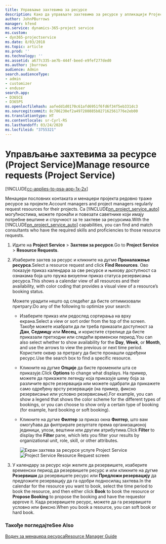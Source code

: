 ```yaml
---
title: Управљање захтевима за ресурсе
description: Како да управљате захтевима за ресурсе у апликацији Project Service
author: JohnPBurrows
manager: kfend
ms.service: dynamics-365-project service
ms.custom:
- dyn365-projectservice
ms.date: 8/03/2018
ms.topic: article
ms.prod: ''
ms.technology: ''
ms.assetid: a677c335-ae7b-444f-beed-e9fef277ded0
ms.author: jburrows
audience: Admin
search.audienceType:
- admin
- customizer
- enduser
search.app:
- D365CE
- D365PS
ms.openlocfilehash: aafedd1d0170c61afd6951f6fd6f34f5eb331dc3
ms.sourcegitcommit: 8c786230ef2a497280885b827162561776e2eb00
ms.translationtype: HT
ms.contentlocale: sr-Cyrl-RS
ms.lasthandoff: 03/24/2020
ms.locfileid: "3755321"
---
```

# <a name="manage-resource-requests-project-service"></a><span data-ttu-id="65b14-103">Управљање захтевима за ресурсе (Project Service)</span><span class="sxs-lookup"><span data-stu-id="65b14-103">Manage resource requests (Project Service)</span></span>

[!INCLUDE[cc-applies-to-psa-app-1x-2x](../includes/cc-applies-to-psa-app-1x-2x.md)]

<span data-ttu-id="65b14-104">Менаџери пословних контаката и менаџери пројекта редовно траже ресурсе за пројекте.</span><span class="sxs-lookup"><span data-stu-id="65b14-104">Account managers and project managers regularly request resources for their projects.</span></span> <span data-ttu-id="65b14-105">Са [!INCLUDE[pn_project_service_auto](../includes/pn-project-service-auto.md)] могућностима, можете пронаћи и повезати саветнике који имају потребне вештине и стручност за те захтеве за ресурсима.</span><span class="sxs-lookup"><span data-stu-id="65b14-105">With the [!INCLUDE[pn_project_service_auto](../includes/pn-project-service-auto.md)] capabilities, you can find and match consultants who have the required skills and proficiencies to those resource requests.</span></span>  
  
1. <span data-ttu-id="65b14-106">Идите на **Project Service** > **Захтеви за ресурсе**.</span><span class="sxs-lookup"><span data-stu-id="65b14-106">Go to **Project Service** > **Resource Requests**.</span></span>  
  
2. <span data-ttu-id="65b14-107">Изаберите захтев за ресурс и кликните на дугме **Проналажење ресурса**.</span><span class="sxs-lookup"><span data-stu-id="65b14-107">Select a resource request and click **Find Resources**.</span></span> <span data-ttu-id="65b14-108">Ово показује приказ календара за све ресурсе и њихову доступност са ознакама боја што пружа визуелни приказ статуса резервисања ресурса.</span><span class="sxs-lookup"><span data-stu-id="65b14-108">This shows a calendar view of all resources and their availability, with color coding that provides a visual view of a resource’s booking status.</span></span>  
  
    <span data-ttu-id="65b14-109">Можете урадити нешто од следећег да бисте оптимизовали претрагу:</span><span class="sxs-lookup"><span data-stu-id="65b14-109">Do any of the following to optimize your search:</span></span>  
  
   -   <span data-ttu-id="65b14-110">Изаберите приказ или редослед сортирања на врху екрана.</span><span class="sxs-lookup"><span data-stu-id="65b14-110">Select a view or sort order from the top of the screen.</span></span> <span data-ttu-id="65b14-111">Такође можете изабрати да ли треба приказати доступност за **Дан**, **Седмицу** или **Месец**, и користите стрелице да бисте приказали претходни или следећи временски период.</span><span class="sxs-lookup"><span data-stu-id="65b14-111">You can also select whether to show availability for the **Day**, **Week**, or **Month**, and use the arrows to view the previous or next time period.</span></span> <span data-ttu-id="65b14-112">Користите оквир за претрагу да бисте пронашли одређени ресурс.</span><span class="sxs-lookup"><span data-stu-id="65b14-112">Use the search box to find a specific resource.</span></span>  
  
   -   <span data-ttu-id="65b14-113">Кликните на дугме **Опције** да бисте променили шта се приказује.</span><span class="sxs-lookup"><span data-stu-id="65b14-113">Click **Options** to change what displays.</span></span> <span data-ttu-id="65b14-114">На пример, можете да прикажете легенду која приказује шему боја за различите врсте резервација или можете одабрати да прикажете само одређену врсту резервације (на пример, фиксно резервисање или условно резервисање).</span><span class="sxs-lookup"><span data-stu-id="65b14-114">For example, you can show a legend that shows the color scheme for the different types of bookings, or you can choose to show only a certain type of booking (for example, hard booking or soft booking).</span></span>  
  
   -   <span data-ttu-id="65b14-115">Кликните на дугме **Филтер** за приказ окна **Филтер**, што вам омогућава да филтрирате резултате према организационој јединици, улози, вештини или другим атрибутима.</span><span class="sxs-lookup"><span data-stu-id="65b14-115">Click **Filter** to display the **Filter** pane, which lets you filter your results by organizational unit, role, skill, or other attributes.</span></span>  
  
       <span data-ttu-id="65b14-116">![Екран захтева за ресурсе услуге Project Service](../project-service/media/project-service-resource-request-screen.png "Екран захтева за ресурсе услуге Project Service")</span><span class="sxs-lookup"><span data-stu-id="65b14-116">![Project Service Resource Request screen](../project-service/media/project-service-resource-request-screen.png "Project Service Resource Request screen")</span></span>  
  
3. <span data-ttu-id="65b14-117">У календару за ресурс који желите да резервишете, изаберите временски период да резервишете ресурс и или кликните на дугме **Резервиши** да резервишете ресурс или **Предложи резервацију** да предложите резервацију да га одобри подносилац захтева.</span><span class="sxs-lookup"><span data-stu-id="65b14-117">In the calendar for the resource you want to book, select the time period to book the resource, and then either click **Book** to book the resource or **Propose Booking** to propose the booking and have the requestor approve it.</span></span> <span data-ttu-id="65b14-118">Када резервишете ресурс, можете да га резервишете условно или фиксно.</span><span class="sxs-lookup"><span data-stu-id="65b14-118">When you book a resource, you can soft book or hard book.</span></span>  
  
### <a name="see-also"></a><span data-ttu-id="65b14-119">Такође погледајте</span><span class="sxs-lookup"><span data-stu-id="65b14-119">See Also</span></span>  
 [<span data-ttu-id="65b14-120">Водич за менаџера ресурса</span><span class="sxs-lookup"><span data-stu-id="65b14-120">Resource Manager Guide</span></span>](../project-service/resource-manager-guide.md)
